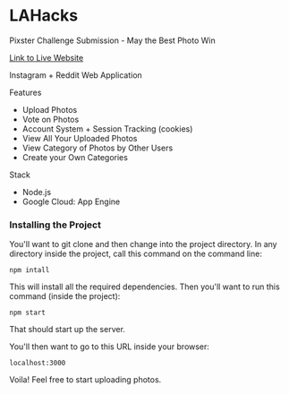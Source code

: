 # LAHacks
Pixster Challenge Submission - May the Best Photo Win

[Link to Live Website](https://la-hacks-2018.devpost.com/)

Instagram + Reddit Web Application

Features
* Upload Photos
* Vote on Photos
* Account System + Session Tracking (cookies)
* View All Your Uploaded Photos
* View Category of Photos by Other Users
* Create your Own Categories


Stack
* Node.js
* Google Cloud: App Engine



### Installing the Project

You'll want to git clone and then change into the project directory. In any directory inside the project, call this command on the command line:
```
npm intall
```

This will install all the required dependencies. Then you'll want to run this command (inside the project):
```
npm start
```
That should start up the server.


You'll then want to go to this URL inside your browser:
```
localhost:3000
```

Voila! Feel free to start uploading photos.
